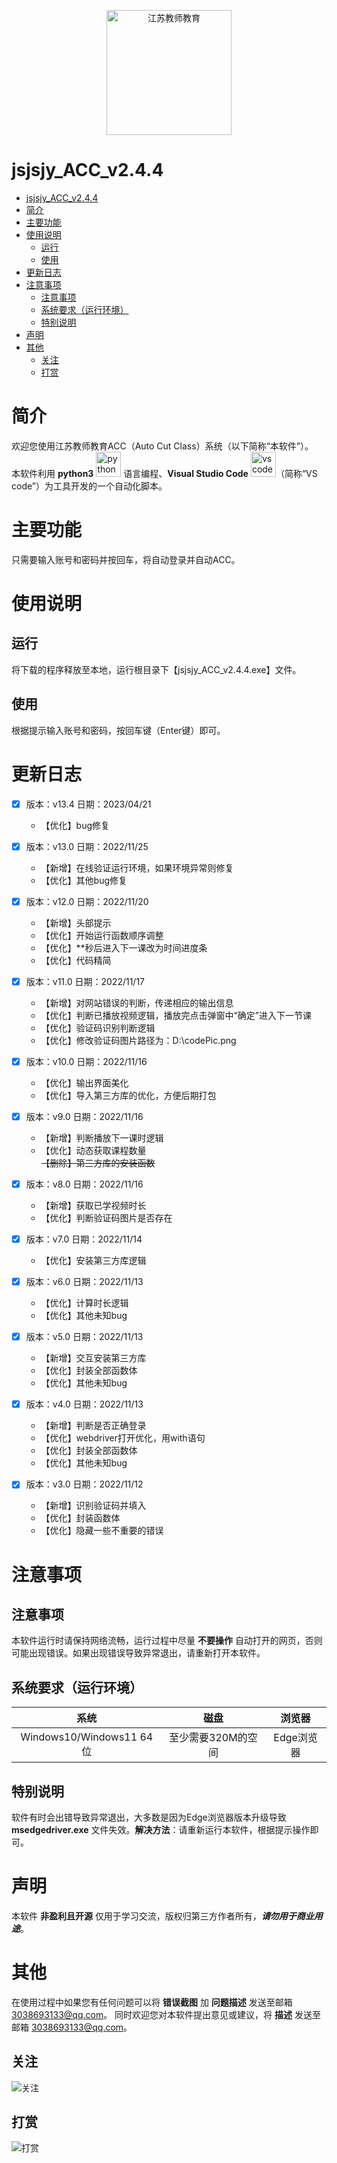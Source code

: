 <a  style="display:block;text-align:center;" href="https://www.jste.net.cn/uids/index.jsp"><img src="https://www.jste.net.cn/uids/skin/css/light/images/login_main.jpg" alt="江苏教师教育" height="200"></a>

# jsjsjy_ACC_v2.4.4
- [jsjsjy\_ACC\_v2.4.4](#jsjsjy_acc_v244)
- [简介](#简介)
- [主要功能](#主要功能)
- [使用说明](#使用说明)
  - [运行](#运行)
  - [使用](#使用)
- [更新日志](#更新日志)
- [注意事项](#注意事项)
  - [注意事项](#注意事项-1)
  - [系统要求（运行环境）](#系统要求运行环境)
  - [特别说明](#特别说明)
- [声明](#声明)
- [其他](#其他)
  - [关注](#关注)
  - [打赏](#打赏)

# 简介
欢迎您使用江苏教师教育ACC（Auto Cut Class）系统（以下简称“本软件”）。  
本软件利用 **python3** <a href="https://www.python.org/"><img src="https://www.python.org/static/img/python-logo.png" alt="python" height="40"></a> 语言编程、**Visual Studio Code** <a href="https://code.visualstudio.com/"><img src="https://img.sj33.cn/uploads/202106/7-210621202634K8.jpg" alt="vs code" height="40"></a>（简称“VS code”）为工具开发的一个自动化脚本。

# 主要功能
只需要输入账号和密码并按回车，将自动登录并自动ACC。

# 使用说明
## 运行
将下载的程序释放至本地，运行根目录下【jsjsjy_ACC_v2.4.4.exe】文件。

## 使用
根据提示输入账号和密码，按回车键（Enter键）即可。

# 更新日志

- [x] 版本：v13.4   日期：2023/04/21  
  - 【优化】bug修复

- [x] 版本：v13.0   日期：2022/11/25  
  - 【新增】在线验证运行环境，如果环境异常则修复
  - 【优化】其他bug修复

- [x] 版本：v12.0   日期：2022/11/20
  - 【新增】头部提示
  - 【优化】开始运行函数顺序调整
  - 【优化】**秒后进入下一课改为时间进度条
  - 【优化】代码精简

- [x] 版本：v11.0   日期：2022/11/17
  - 【新增】对网站错误的判断，传递相应的输出信息
  - 【优化】判断已播放视频逻辑，播放完点击弹窗中“确定”进入下一节课
  - 【优化】验证码识别判断逻辑
  - 【优化】修改验证码图片路径为：D:\codePic.png

- [x] 版本：v10.0   日期：2022/11/16
  - 【优化】输出界面美化
  - 【优化】导入第三方库的优化，方便后期打包

- [x] 版本：v9.0   日期：2022/11/16
  - 【新增】判断播放下一课时逻辑
  - 【优化】动态获取课程数量  
  ~~【删除】第三方库的安装函数~~

- [x] 版本：v8.0   日期：2022/11/16
  - 【新增】获取已学视频时长
  - 【优化】判断验证码图片是否存在

- [x] 版本：v7.0   日期：2022/11/14
  - 【优化】安装第三方库逻辑

- [x] 版本：v6.0   日期：2022/11/13
  - 【优化】计算时长逻辑
  - 【优化】其他未知bug

- [x] 版本：v5.0   日期：2022/11/13
  - 【新增】交互安装第三方库
  - 【优化】封装全部函数体
  - 【优化】其他未知bug

- [x] 版本：v4.0   日期：2022/11/13
  - 【新增】判断是否正确登录
  - 【优化】webdriver打开优化，用with语句
  - 【优化】封装全部函数体
  - 【优化】其他未知bug

- [x] 版本：v3.0   日期：2022/11/12
  - 【新增】识别验证码并填入
  - 【优化】封装函数体
  - 【优化】隐藏一些不重要的错误

# 注意事项
## 注意事项
本软件运行时请保持网络流畅，运行过程中尽量 **不要操作** 自动打开的网页，否则可能出现错误。如果出现错误导致异常退出，请重新打开本软件。

## 系统要求（运行环境）
|           系统           |        磁盘        |   浏览器   |
| :----------------------: | :----------------: | :--------: |
| Windows10/Windows11 64位 | 至少需要320M的空间 | Edge浏览器 |

## 特别说明
软件有时会出错导致异常退出，大多数是因为Edge浏览器版本升级导致 **msedgedriver.exe** 文件失效。**解决方法**：请重新运行本软件，根据提示操作即可。

# 声明
本软件 **非盈利且开源** 仅用于学习交流，版权归第三方作者所有，***请勿用于商业用途***。

# 其他
在使用过程中如果您有任何问题可以将 **错误截图** 加 **问题描述** 发送至邮箱 3038693133@qq.com。
同时欢迎您对本软件提出意见或建议，将 **描述** 发送至邮箱 3038693133@qq.com。

## 关注
![关注](https://github.com/Sam-CXM/jsjsjy_ACC/blob/main/image/CXM-Studio.png)

## 打赏
![打赏](https://github.com/Sam-CXM/jsjsjy_ACC/blob/main/image/QR.png)
